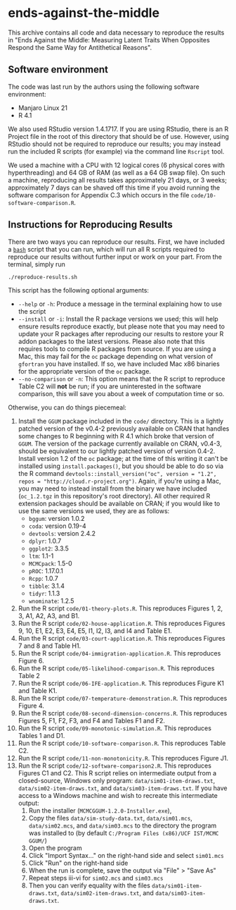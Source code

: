 # ends-against-the-middle

This archive contains all code and data necessary to reproduce the results in
"Ends Against the Middle: Measuring Latent Traits When Opposites Respond the
Same  Way for Antithetical Reasons".

## Software environment

The code was last run by the authors using the following software environment:

- Manjaro Linux 21
- R 4.1

We also used RStudio version 1.4.1717. If you are using RStudio, there is an
R Project file in the root of this directory that should be of use. However,
using RStudio should not be required to reproduce our results; you may instead
run the included R scripts (for example) via the command line `Rscript` tool.

We used a machine with a CPU with 12 logical cores (6 physical cores with
hyperthreading) and 64 GB of RAM (as well as a 64 GB swap file). On such a
machine, reproducing all results takes approximately 21 days, or 3 weeks;
approximately 7 days can be shaved off this time if you avoid running the
software comparison for Appendix C.3 which occurs in the file
`code/10-software-comparison.R`.

## Instructions for Reproducing Results

There are two ways you can reproduce our results.
First, we have included a [`bash`](https://www.gnu.org/software/bash/) script that you can run, which will run all R scripts required to reproduce our results without further input or work on your part.
From the terminal, simply run

```sh
./reproduce-results.sh
```

This script has the following optional arguments:

- `--help` or `-h`: Produce a message in the terminal explaining how to use the script
- `--install` or `-i`: Install the R package versions we used; this will help ensure results reproduce exactly, but please note that you may need to update your R packages after reproducing our results to restore your R addon packages to the latest versions. Please also note that this requires tools to compile R packages from source. If you are using a Mac, this may fail for the `oc` package depending on what version of `gfortran` you have installed. If so, we have included Mac x86 binaries for the appropriate version of the `oc` package.
- `--no-comparison` or `-n`: This option means that the R script to reproduce Table C2 will **not** be run; if you are uninterested in the software comparison, this will save you about a week of computation time or so.

Otherwise, you can do things piecemeal:

 1. Install the `GGUM` package included in the `code/` directory. This is a
    lightly patched version of the v0.4-2 previously available on CRAN that
    handles some changes to R beginning with R 4.1 which broke that version of
    `GGUM`. The version of the package currently available on CRAN, v0.4-3,
    should be equivalent to our lightly patched version of version 0.4-2.
    Install version 1.2 of the `oc` package; at the time of this writing it
    can't be installed using `install.packages()`, but you should be able to do
    so via the R command `devtools::install_version("oc", version = "1.2", repos = "http://cloud.r-project.org")`.
    Again, if you're using a Mac, you may need to instead install from the
    binary we have included (`oc_1.2.tgz` in this repository's root directory).
    All other required R extension packages should be available on CRAN;
    if you would like to use the same versions we used, they are as follows:
    - `bggum`: version 1.0.2
    - `coda`: version 0.19-4
    - `devtools`: version 2.4.2
    - `dplyr`: 1.0.7
    - `ggplot2`: 3.3.5
    - `ltm`: 1.1-1
    - `MCMCpack`: 1.5-0
    - `pROC`: 1.17.0.1
    - `Rcpp`: 1.0.7
    - `tibble`: 3.1.4
    - `tidyr`: 1.1.3
    - `wnominate`: 1.2.5
 2. Run the R script `code/01-theory-plots.R`. This reproduces Figures 1, 2, 3,
    A1, A2, A3, and B1.
 3. Run the R script `code/02-house-application.R`. This reproduces Figures 9,
    10, E1, E2, E3, E4, E5, I1, I2, I3, and I4 and Table E1.
 4. Run the R script `code/03-court-application.R`. This reproduces Figures 7
    and 8 and Table H1.
 5. Run the R script `code/04-immigration-application.R`. This reproduces
    Figure 6.
 6. Run the R script `code/05-likelihood-comparison.R`. This reproduces Table 2
 7. Run the R script `code/06-IFE-application.R`. This reproduces Figure K1 and
    Table K1.
 8. Run the R script `code/07-temperature-demonstration.R`. This reproduces
    Figure 4.
 9. Run the R script `code/08-second-dimension-concerns.R`. This reproduces
    Figures 5, F1, F2, F3, and F4 and Tables F1 and F2.
10. Run the R script `code/09-monotonic-simulation.R`. This reproduces Tables 1
    and D1.
11. Run the R script `code/10-software-comparison.R`. This reproduces Table C2.
12. Run the R script `code/11-non-monotonicity.R`. This reproduces Figure J1.
13. Run the R script `code/12-software-comparison2.R`.
    This reproduces Figures C1 and C2.
    This R script relies on intermediate output from a closed-source,
    Windows only program: `data/sim01-item-draws.txt`,
    `data/sim02-item-draws.txt`, and `data/sim03-item-draws.txt`.
    If you have access to a Windows machine and wish to recreate this
    intermediate output:
    1. Run the installer (`MCMCGGUM-1.2.0-Installer.exe`),
    2. Copy the files `data/sim-study-data.txt`, `data/sim01.mcs`,
       `data/sim02.mcs`, and `data/sim03.mcs` to the directory the program was
       installed to (by default `C:/Program Files (x86)/UCF IST/MCMC GGUM/`)
    3. Open the program
    4. Click "Import Syntax..." on the right-hand side and select `sim01.mcs`
    5. Click "Run" on the right-hand side
    6. When the run is complete, save the output via "File" > "Save As"
    7. Repeat steps iii-vi for `sim02.mcs` and `sim03.mcs`
    8. Then you can verify equality with the files `data/sim01-item-draws.txt`,
       `data/sim02-item-draws.txt`, and `data/sim03-item-draws.txt`.
